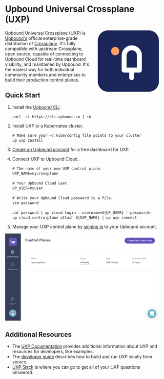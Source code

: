 # Upbound Universal Crossplane (UXP)

<a href="https://upbound.io/uxp">
    <img align="right" style="margin-left: 20px" src="docs/media/logo.png" width=200 />
</a>

Upbound Universal Crossplane (UXP) is [Upbound's][upbound] official
enterprise-grade distribution of [Crossplane][crossplane]. It's fully compatible
with upstream Crossplane, open source, capable of connecting to Upbound Cloud
for real-time dashboard visibility, and maintained by Upbound. It's the easiest
way for both individual community members and enterprises to build their
production control planes.

## Quick Start

1. Install the [Upbound CLI][upbound-cli].

   ```console
   curl -sL https://cli.upbound.io | sh
   ```

2. Install UXP to a Kubernetes cluster.

   ```console
   # Make sure your ~/.kube/config file points to your cluster
   up uxp install
   ```

3. [Create an Upbound account][create-account] for a free dashboard for UXP.

4. Connect UXP to Upbound Cloud.

   ```console
   # The name of your new UXP control plane.
   UXP_NAME=mycrossplane

   # Your Upbound Cloud user.
   UP_USER=myuser

   # Write your Upbound Cloud password to a file.
   vim password

   cat password | up cloud login --username=${UP_USER} --password=-
   up cloud controlplane attach ${UXP_NAME} | up uxp connect -
   ```

5. Manage your UXP control plane by [signing in][login] to your Upbound account.

![UXP in Upbound Cloud](docs/media/uxp-in-ubc.png)

## Additional Resources

- The [UXP Documentation][uxp-documentation] provides additional information
  about UXP and resources for developers, like examples.
- The [developer guide][developer-guide] describes how to build and run UXP
  locally from source.
- [UXP Slack][uxp-slack] is where you can go to get all of your UXP questions
  answered.

[upbound]: https://upbound.io
[crossplane]: https://crossplane.io/
[upbound-cli]: https://github.com/upbound/up
[create-account]: https://cloud.upbound.io/register
[login]: https://cloud.upbound.io/login
[uxp-documentation]: https://cloud.upbound.io/uxp
[developer-guide]: docs/developer-guide.md
[uxp-slack]: https://crossplane.slack.com/archives/uxp
